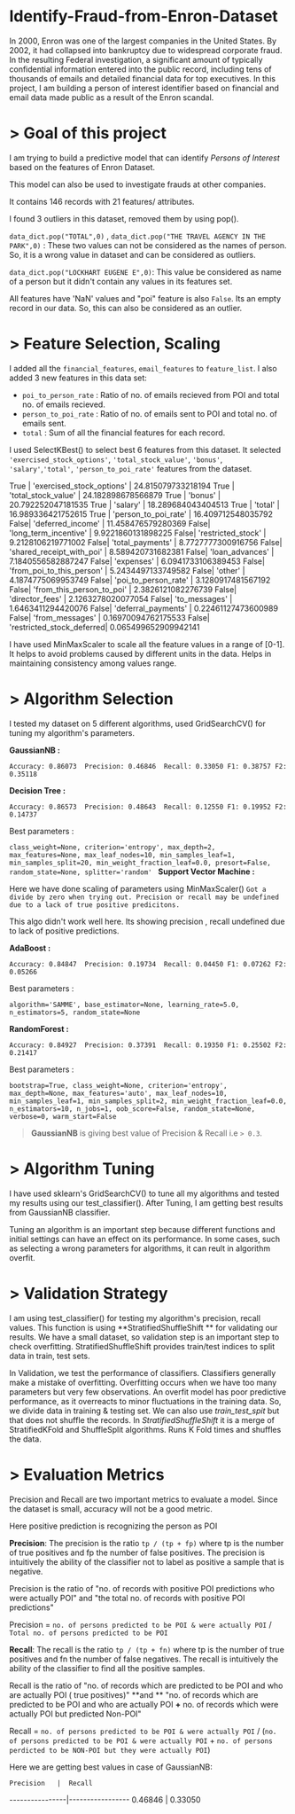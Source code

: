 # Identify-Fraud-from-Enron-Dataset

In 2000, Enron was one of the largest companies in the United States. 
By 2002, it had collapsed into bankruptcy due to widespread corporate fraud.
In the resulting Federal investigation, a significant amount of typically confidential information entered into the public record,
including tens of thousands of emails and detailed financial data for top executives.
In this project, I am building a person of interest identifier based on financial and email data made public as a result of the Enron scandal.


# > Goal of this project

I am trying to build a predictive model that can identify _Persons of Interest_  based on the features of Enron Dataset. 

This model can also be used to investigate frauds at other companies.

It contains 146 records with 21 features/ attributes.

I found 3 outliers in this dataset, removed them by using pop().

`data_dict.pop("TOTAL",0)` , `data_dict.pop("THE TRAVEL AGENCY IN THE PARK",0)` : These two values can not be considered as the names of person. So, it is a wrong value in dataset and can be considered as outliers.

`data_dict.pop("LOCKHART EUGENE E",0)`: This value be considered as name of a person but it didn't contain any values in its features set.

All features have 'NaN' values and "poi" feature is also `False`. Its an empty record in our data. So, this can also be considered as an outlier.

# > Feature Selection, Scaling

I added all the `financial_features`, `email_features` to `feature_list`. I also added 3 new features in this data set:

* `poi_to_person_rate` : Ratio of no. of emails recieved from POI and total no. of emails recieved.
* `person_to_poi_rate` : Ratio of no. of emails sent to POI and total no. of emails sent.
* `total`              : Sum of all the financial features for each record.

I used SelectKBest() to select best 6 features from this dataset. It selected `'exercised_stock_options'`, `'total_stock_value'`, `'bonus'`, `'salary'`,`'total'`, `'person_to_poi_rate'` features from the dataset.

True | 'exercised_stock_options' | 24.815079733218194
True | 'total_stock_value'       | 24.182898678566879
True | 'bonus'                   | 20.792252047181535
True | 'salary'                  | 18.289684043404513
True | 'total'                   | 16.989336421752615
True | 'person_to_poi_rate'      | 16.409712548035792
False| 'deferred_income'         | 11.458476579280369
False| 'long_term_incentive'     | 9.9221860131898225
False| 'restricted_stock'        | 9.2128106219771002
False| 'total_payments'          | 8.7727777300916756
False| 'shared_receipt_with_poi' | 8.589420731682381
False| 'loan_advances'           | 7.1840556582887247
False| 'expenses'                | 6.0941733106389453
False| 'from_poi_to_this_person' | 5.2434497133749582
False| 'other'                   | 4.1874775069953749
False| 'poi_to_person_rate'      | 3.1280917481567192
False| 'from_this_person_to_poi' | 2.3826121082276739
False| 'director_fees'           | 2.1263278020077054
False| 'to_messages'             | 1.6463411294420076
False| 'deferral_payments'       | 0.22461127473600989
False| 'from_messages'           | 0.16970094762175533
False| 'restricted_stock_deferred| 0.065499652909942141

I have used MinMaxScaler to scale all the feature values in a range of [0-1]. It helps to avoid problems caused by different units in the data. Helps in maintaining consistency among values range.

# > Algorithm Selection

I tested my dataset on 5 different algorithms, used GridSearchCV() for tuning my algorithm's parameters.

**GaussianNB :**

`Accuracy: 0.86073	Precision: 0.46846	Recall: 0.33050	F1: 0.38757	F2: 0.35118`

**Decision Tree :**

`Accuracy: 0.86573	Precision: 0.48643	Recall: 0.12550	F1: 0.19952	F2: 0.14737`

Best parameters : 

`class_weight=None, criterion='entropy', max_depth=2,
max_features=None, max_leaf_nodes=10, min_samples_leaf=1,
min_samples_split=20, min_weight_fraction_leaf=0.0,
presort=False, random_state=None, splitter='random'
`
**Support Vector Machine :**

Here we have done scaling of parameters using MinMaxScaler()
`Got a divide by zero when trying out. Precision or recall may be undefined due to a lack of true positive predicitons.
`

This algo didn't work well here. Its showing precision , recall undefined due to lack of positive predictions.

**AdaBoost :**

`Accuracy: 0.84847	Precision: 0.19734	Recall: 0.04450	F1: 0.07262	F2: 0.05266`

Best parameters :

`
algorithm='SAMME', base_estimator=None, learning_rate=5.0,
n_estimators=5, random_state=None
`

**RandomForest :**

`Accuracy: 0.84927	Precision: 0.37391	Recall: 0.19350	F1: 0.25502	F2: 0.21417`

Best parameters :

`
bootstrap=True, class_weight=None, criterion='entropy',
max_depth=None, max_features='auto', max_leaf_nodes=10,
min_samples_leaf=1, min_samples_split=2,
min_weight_fraction_leaf=0.0, n_estimators=10, n_jobs=1,
oob_score=False, random_state=None, verbose=0,
warm_start=False
`

> **GaussianNB** is giving best value of Precision & Recall i.e `> 0.3`.


# > Algorithm Tuning
I have used sklearn's GridSearchCV() to tune all my algorithms and tested my results using our test_classifier(). After Tuning, I am getting best results from GaussianNB classifier.

Tuning an algorithm is an important step because different functions and initial settings can have an effect on its performance. In some cases, such as selecting a wrong parameters for algorithms, it can reult in algorithm overfit.

 
# > Validation Strategy
I am using test_classifier() for testing my algorithm's precision, recall values. This function is using **StratifiedShuffleShift ** for validating our results. We have a small dataset, so validation step is an important step to check overfitting. StratifiedShuffleShift provides train/test indices to split data in train, test sets.

In Validation, we test the performance of classifiers. Classifiers generally make a mistake of overfitting. Overfitting occurs when we have too many parameters but very few observations. An overfit model has poor predictive performance, as it overreacts to minor fluctuations in the training data. So, we divide data in training & testing set. We can also use *train_test_spit* but that does not shuffle the records. In *StratifiedShuffleShift* it is a merge of StratifiedKFold and ShuffleSplit algorithms. Runs K Fold times and shuffles the data.


# > Evaluation Metrics
Precision and Recall are two important metrics to evaluate a model. Since the dataset is small, accuracy will not be a good metric.

Here positive prediction is recognizing the person as POI

**Precision**: The precision is the ratio `tp / (tp + fp)` where tp is the number of true positives and fp the number of false positives. The precision is intuitively the ability of the classifier not to label as positive a sample that is negative.

Precision is the ratio of "no. of records with positive POI predictions who were actually POI" and "the total no. of records with positive POI predictions"

Precision = `no. of persons predicted to be POI & were actually POI` / `Total no. of persons predicted to be POI`

**Recall**: The recall is the ratio `tp / (tp + fn)` where tp is the number of true positives and fn the number of false negatives. The recall is intuitively the ability of the classifier to find all the positive samples.

Recall is the ratio of "no. of records which are predicted to be POI and who are actually POI ( true positives)" **and ** "no. of records which are predicted to be POI and who are actually POI **+** no. of records which were actually POI but predicted Non-POI"

Recall = `no. of persons predicted to be POI & were actually POI` / (`no. of persons predicted to be POI & were actually POI` + `no. of persons perdicted to be NON-POI but they were actually POI`)

Here we are getting best values in case of GaussianNB:


    Precision   |  Recall 
----------------|-----------------
    0.46846     |  0.33050
